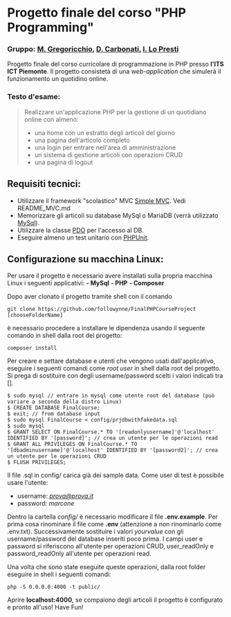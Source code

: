 # Progetto finale del corso "PHP Programming"
### Gruppo: [M. Gregoricchio](https://www.matteogregoricchio.com), [D. Carbonati](https://github.com/DaviCarbo), [I. Lo Presti](https://github.com/lucyilaria)

Progetto finale del corso curricolare di programmazione in PHP presso **l'ITS ICT Piemonte**.
Il progetto consistetà di una *web-application* che simulerà il funzionamento un quotidino online.

### Testo d'esame:
> Realizzare un'applicazione PHP per la gestione di un quotidiano online con almeno:
> - una home con un estratto degli articoli del giorno
> - una pagina dell'articolo completo
> - una login per entrare nell'area di amministrazione
> - un sistema di gestione articoli con operazioni CRUD
> - una pagina di logout

## Requisiti tecnici:

- Utilizzare il framework "scolastico" MVC [Simple MVC](https://github.com/ezimuel/simplemvc). Vedi README_MVC.md
- Memorizzare gli articoli su database MySql o MariaDB (verrà utilizzato [MySql](https://www.mysql.com/it/)).
- Utilizzare la classe [PDO](https://www.php.net/manual/en/book.pdo.php) per l'accesso al DB.
- Eseguire almeno un test unitario con [PHPUnit](https://phpunit.de/).

## Configurazione su macchina Linux:
Per usare il progetto è necessario avere installati sulla propria macchina Linux i seguenti applicativi:
**- MySql**
**- PHP**
**- Composer**

Dopo aver clonato il progetto tramite shell con il comando
```
git clone https://github.com/followynne/FinalPHPCourseProject [chooseFolderName]
```

è necessario procedere a installare le dipendenza usando il seguente comando in shell dalla root del progetto:
```
composer install
```

Per creare e settare database e utenti che vengono usati dall'applicativo, eseguire i seguenti comandi come *root user* in shell dalla root del progetto.
Si prega di sostituire con degli username/password scelti i valori indicati tra []. 
```
$ sudo mysql // entrare in mysql come utente root del database (può variare a seconda della distro Linux)
$ CREATE DATABASE FinalCourse;
$ exit; // from database input
$ sudo mysql FinalCourse < config/prjdbwithfakedata.sql
$ sudo mysql
$ GRANT SELECT ON FinalCourse.* TO '[readonlyusername]'@'localhost' IDENTIFIED BY '[password]'; // crea un utente per le operazioni read
$ GRANT ALL PRIVILEGES ON FinalCourse.* TO '[dbadminusername]'@'localhost' IDENTIFIED BY '[password2]'; // crea un utente per le operazioni CRUD
$ FLUSH PRIVILEGES;
```

Il file .sql in config/ carica già dei sample data. Come user di test è possibile usare l'utente:
- username: *prova@prova.it*
- password: *marcone*

Dentro la cartella *config/* è necessario modificare il file **.env.example**.
Per prima cosa rinominare il file come **.env** (attenzione a non rinominarlo come .env.txt). Successivamente sostituire i valori *yourvalue* con gli username/password del database inseriti poco prima.
I campi user e password si riferiscono all'utente per operazioni CRUD, user_readOnly e password_readOnly all'utente per operazioni read.

Una volta che sono state eseguite queste operazioni, dalla root folder eseguire in shell i seguenti comandi:
```
php -S 0.0.0.0:4000 -t public/
```
Aprire **localhost:4000**, se compaiono degli articoli il progetto è configurato e pronto all'uso! Have Fun!
